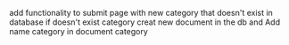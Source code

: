 add functionality to submit page with new category that doesn't exist in database
if doesn't exist category creat new document in the db and Add name category in document category